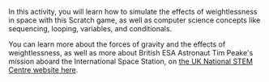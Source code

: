 In this activity, you will learn how to simulate the effects of weightlessness in space with this Scratch game, as well as computer science concepts like sequencing, looping, variables, and conditionals. 

You can learn more about the forces of gravity and the effects of weightlessness, as well as more about British ESA Astronaut Tim Peake's mission aboard the International Space Station, on [the UK National STEM Centre website here](http://www.nationalstemcentre.org.uk/timpeake).
